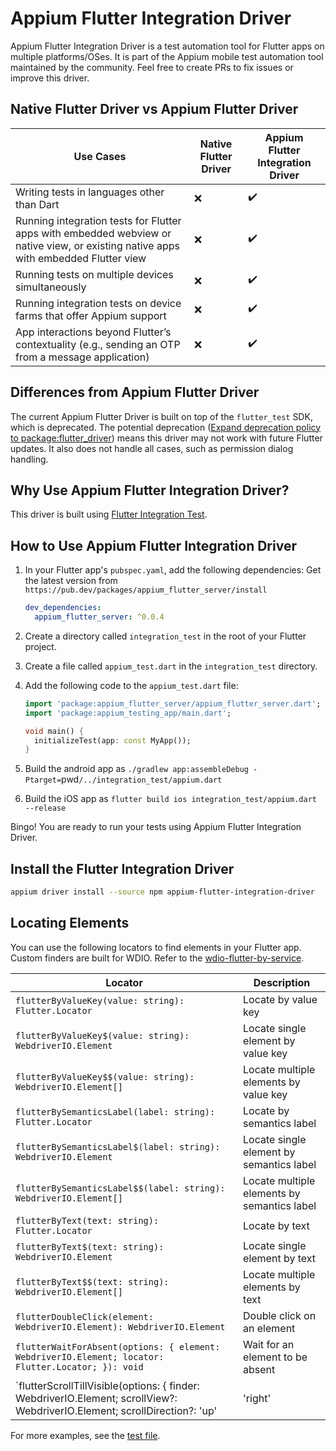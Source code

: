 # Appium Flutter Integration Driver

Appium Flutter Integration Driver is a test automation tool for Flutter apps on multiple platforms/OSes. It is part of the Appium mobile test automation tool maintained by the community. Feel free to create PRs to fix issues or improve this driver.

## Native Flutter Driver vs Appium Flutter Driver

| Use Cases | Native Flutter Driver | Appium Flutter Integration Driver |
|-----------|-----------------------|-----------------------------------|
| Writing tests in languages other than Dart | ❌ | ✔️ |
| Running integration tests for Flutter apps with embedded webview or native view, or existing native apps with embedded Flutter view | ❌ | ✔️ |
| Running tests on multiple devices simultaneously | ❌ | ✔️ |
| Running integration tests on device farms that offer Appium support | ❌ | ✔️ |
| App interactions beyond Flutter’s contextuality (e.g., sending an OTP from a message application) | ❌ | ✔️ |

## Differences from Appium Flutter Driver

The current Appium Flutter Driver is built on top of the `flutter_test` SDK, which is deprecated. The potential deprecation ([Expand deprecation policy to package:flutter_driver](https://github.com/flutter/flutter/issues/139249)) means this driver may not work with future Flutter updates. It also does not handle all cases, such as permission dialog handling.

## Why Use Appium Flutter Integration Driver?

This driver is built using [Flutter Integration Test](https://docs.flutter.dev/cookbook/testing/integration/introduction).

## How to Use Appium Flutter Integration Driver

1. In your Flutter app's `pubspec.yaml`, add the following dependencies:
   Get the latest version from `https://pub.dev/packages/appium_flutter_server/install`

    ```yaml
    dev_dependencies:
      appium_flutter_server: ^0.0.4
    ```

3. Create a directory called `integration_test` in the root of your Flutter project.
4. Create a file called `appium_test.dart` in the `integration_test` directory.
5. Add the following code to the `appium_test.dart` file:

    ```dart
    import 'package:appium_flutter_server/appium_flutter_server.dart';
    import 'package:appium_testing_app/main.dart';

    void main() {
      initializeTest(app: const MyApp());
    }
    ```
6. Build the android app as
     `./gradlew app:assembleDebug -Ptarget=`pwd`/../integration_test/appium.dart`
7. Build the iOS app as
     `flutter build ios integration_test/appium.dart --release`

Bingo! You are ready to run your tests using Appium Flutter Integration Driver.

## Install the Flutter Integration Driver

```bash
appium driver install --source npm appium-flutter-integration-driver
```

## Locating Elements

You can use the following locators to find elements in your Flutter app. Custom finders are built for WDIO. Refer to the [wdio-flutter-by-service](https://www.npmjs.com/package/wdio-flutter-by-service?activeTab=readme).

| Locator | Description |
|---------|-------------|
| `flutterByValueKey(value: string): Flutter.Locator` | Locate by value key |
| `flutterByValueKey$(value: string): WebdriverIO.Element` | Locate single element by value key |
| `flutterByValueKey$$(value: string): WebdriverIO.Element[]` | Locate multiple elements by value key |
| `flutterBySemanticsLabel(label: string): Flutter.Locator` | Locate by semantics label |
| `flutterBySemanticsLabel$(label: string): WebdriverIO.Element` | Locate single element by semantics label |
| `flutterBySemanticsLabel$$(label: string): WebdriverIO.Element[]` | Locate multiple elements by semantics label |
| `flutterByText(text: string): Flutter.Locator` | Locate by text |
| `flutterByText$(text: string): WebdriverIO.Element` | Locate single element by text |
| `flutterByText$$(text: string): WebdriverIO.Element[]` | Locate multiple elements by text |
| `flutterDoubleClick(element: WebdriverIO.Element): WebdriverIO.Element` | Double click on an element |
| `flutterWaitForAbsent(options: { element: WebdriverIO.Element; locator: Flutter.Locator; }): void` | Wait for an element to be absent |
| `flutterScrollTillVisible(options: { finder: WebdriverIO.Element; scrollView?: WebdriverIO.Element; scrollDirection?: 'up' | 'right' | 'down' | 'left'; delta?: number; maxScrolls?: number; settleBetweenScrollsTimeout?: number; dragDuration?: number; }): Promise<WebdriverIO.Element | null>` | Scroll until an element is visible |

For more examples, see the [test file](https://github.com/AppiumTestDistribution/appium-flutter-integration-driver/blob/main/test/specs/test.e2e.js).
